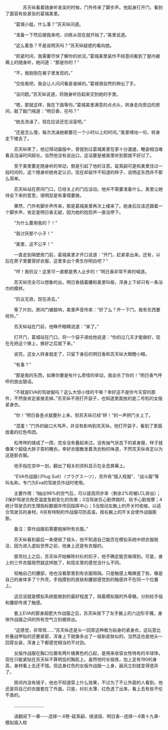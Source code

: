 <div class="read-content j_readContent" id="">
                <p>　　　　苏天纵看着随身听发呆的时候，门外传来了脚步声。他起身打开门，看到了面容有些紧张的葛城美里。<p>　　“葛城小姐，什么事？”苏天纵问道。<p>　　“准备一下然后跟我来吧，训练从现在就开始了。”美里说道。<p>　　“这么着急？不是说明天吗？“苏天纵疑惑的看向她。<p>　　“抓紧时间，我需要尽快了解你的状况。”葛城美里装作不经意间看到了屋内被褥上的随身听，她问道：“那是你的？”<p>　　“不，我刚刚在被子里发现的。”<p>　　“交给我吧，我会让人问问看是谁掉的。”葛城很自然的伸出了手。<p>　　“没问题。”苏天纵说道，将随身听捡起来交到她的手里。<p>　　“嗯，那就这样，我在下面等你。”葛城美里满意的点点头，转身走向旁边的房间，敲了敲门喊道：“明日香，在吗？”<p>　　“她去洗澡了，现在应该还在浴室吧。”<p>　　“还是怎么慢，每次洗澡她都要花一个小时以上的时间。”美里嘀咕一句，转身走下楼去了。<p>　　苏天纵笑了，他记得动画版中，曾提到过葛城美里在家十分邋遢，睡姿相当难看且泡澡时间超长。当然他没有说出口，这话要是被美里听到那就不好过了。<p>　　至于美里要走随身听的举动，倒是引起了他的注意。碇真嗣可是和美里住过一段时间的，这个随身听她肯定认识。现在却装作不知道的样子，说明这东西并不那么简单。<p>　　苏天纵站在房间门口，已经关上的门后没动。他并不需要准备什么，美里让她待会下来的意思，很明显是有事情要做。<p>　　果然，门外有脚步声传来，那是葛城美里再次上楼来了。她身后应该还跟着一个脚步声，肯定是明日香无疑，因为她的抱怨声一直没停下。<p>　　“为什么要用我的？！”<p>　　“我讨厌那个小子！“<p>　　“美里，这不公平！“<p>　　一直走到隔壁房门前，葛城美里才开口说道：“开门，赶紧拿出来。还有，以后在房子里要穿好衣服，这里多出个男生你明白吧？“<p>　　“哼！我抗议！这里可一直都是男人止步的！”明日香非常不爽的喊道。<p>　　苏天纵完全可以想象的出，明日香插着腰和美里叫板，浑身上下却只有一条浴巾的模样。<p>　　“抗议无效，现在进去。”<p>　　等了片刻，房间门被敲响，美里声音传来：“好了么？开一下门，我有东西要给你。”<p>　　苏天纵站在门前，他睁开眼睛说道：“来了。”<p>　　打开门，葛城站在门口，将一个袋子递给他说道：“你的过几天才能做好，现在先把这个换上，换好之后就下来。”<p>　　说完，这女人转身就走了，只留下身后的明日香和苏天纵大眼瞪小眼。<p>　　“有事？”<p>　　“那是我的东西，如果你要是有什么奇怪的举动，我会杀了你的！”明日香气呼呼的放出狠话。<p>　　“不就是EVA的驾驶服吗？这么大惊小怪的干嘛？幸好这不是你今天穿的那件，不然我肯定直接丢掉。”苏天纵不用打开袋子，也知道里面放的是二号机的女版紧身衣。<p>　　“你！”明日香差点就要扑上来，但苏天纵已经“砰！”的一声把门关上了。<p>　　“混蛋！”门外的破口大骂声，并没有影响到苏天纵。他打开袋子，看到了里面放着的红色布团。<p>　　松垮垮的揉成了一团，完全没有叠起来过。没有抽气状态下的紧身服，样子就像某个超级大胖子穿的睡衣。幸好衣服散发着洗衣粉的味道，不然苏天纵肯定以为这是脏衣服。<p>　　他手指在空中一划，翻出了相关的资料显示在全息屏幕上。<p>　　“EVA作战服(（Plug Suit）（プラグスーツ），另外有“插入栓服”、“战斗服”等叫名称。专门为Eva的驾驶员作战时使用。<p>　　主要作用：1抽出98%的空气后，可以提高同步率（剩余2%将被LCL排出）；2保护驾驶员免受温度急剧变化的伤害；3当驾驶员心脏停跳时，给予心脏按摩；4统计驾驶员的生理指标数据并传回指挥中心；5当按动左腕上的开关时收缩，以适合驾驶员的身材。6另有特制的作战服可防高温，按右腕上的开关会使作战服膨胀。<p>　　备注：穿作战服前需要脱掉所有衣服。”<p>　　苏天纵看到最后一条便摇了摇头，他不知道自己能否在模拟系统中把衣服脱没，因为进入虚拟世界之前，他身上还是有衣服的。<p>　　窗帘拉上之后，苏天纵开始解除衬衫的扣子，他不确定能否做得到。可是，身上的三件衣服居然就这样脱了，和现实里的感觉没什么不同。<p>　　轻触自己的腰部，他也没看那里到有衣服阻隔。只是触感上略微差了些，像是自己的身体多了个外壳，手指摸到的皮肤和腰部感觉到的触感并不在同一个位置上。<p>　　这应该就是模拟系统能做到的最好程度了，隔着模拟服的外骨骼，分别给手指和腰部传递了触感。<p>　　套上EVA的那身超肥大作战服之后，苏天纵按下了左手腕上的六边形手镯，身体作战服之间的所有空气立刻被排出。<p>　　“这感觉，非常怪……”苏天纵还是头一回穿这种极为贴身的紧身衣，这玩意比折叠战甲贴的还要紧密，浑身上下就像多出了一层新皮肤似的。当然这也是他头一回穿女装，浑身上下都感觉相当的不对劲。<p>　　女版作战服在胸口位置有两片橘黄色的凸起，是用来收容女性特有的半球体。现在只能紧贴在苏天纵不算明显的胸肌上。虽然他时长锻炼，加上足有190的身高，身材看上去还不错。但这身红色的女版作战服一上身，画风立刻就变得诡异了。<p>　　房间内没有镜子，他也不知道穿上什么效果，不过为了不让外面的人看到，他还是将自己的衣服套在了外面。只是，衬衫太薄，红色透了出来，看上去有些不伦不类的。<p>　　……………………<p>　　请翻阅下一章----选择一.6卷-碇真嗣、绫波丽、明日香--选择一.6第十九章-模拟插入栓<p>　　<p> 
            </div>